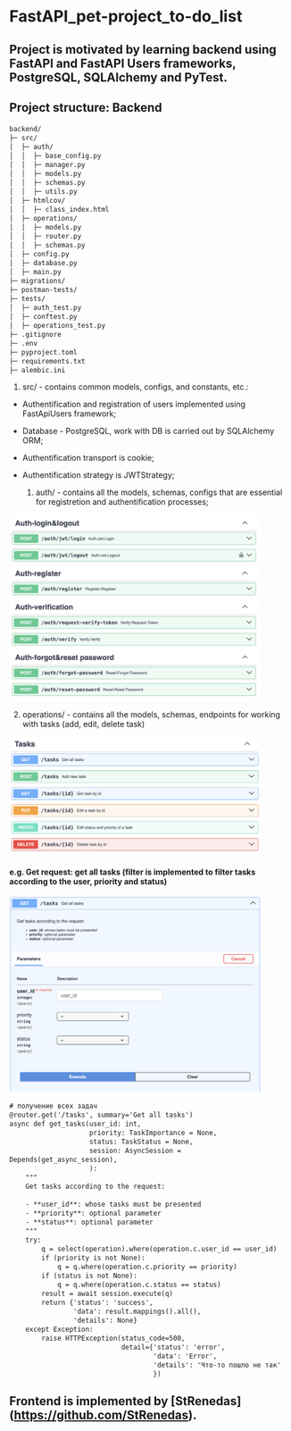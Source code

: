# FastAPI_pet-project_to-do_list

## Project is motivated by learning backend using FastAPI and FastAPI Users frameworks, PostgreSQL, SQLAlchemy and PyTest.
## Project structure: Backend

```
backend/
├─ src/
│  ├─ auth/
│  │  ├─ base_config.py
│  │  ├─ manager.py
│  │  ├─ models.py
│  │  ├─ schemas.py
│  │  ├─ utils.py
│  ├─ htmlcov/
│  │  ├─ class_index.html
│  ├─ operations/
│  │  ├─ models.py
│  │  ├─ router.py
│  │  ├─ schemas.py
│  ├─ config.py
│  ├─ database.py
│  ├─ main.py
├─ migrations/
├─ postman-tests/
├─ tests/
│  ├─ auth_test.py
│  ├─ conftest.py
│  ├─ operations_test.py
├─ .gitignore
├─ .env
├─ pyproject.toml
├─ requirements.txt
├─ alembic.ini
```

1. src/ - contains common models, configs, and constants, etc.:
- Authentification and registration of users implemented using FastApiUsers framework;
- Database - PostgreSQL, work with DB is carried out by SQLAlchemy ORM;
- Authentification transport is cookie;
- Authentification strategy is JWTStrategy;

    1. auth/ - contains all the models, schemas, configs that are essential for registretion and authentification processes;
<img src=https://github.com/Anastasiia-Pov/FastAPI_pet-project_to-do_list/blob/main/backend/backend_visuals/Auth.png width=450 />

2. operations/ - contains all the models, schemas, endpoints for working with tasks (add, edit, delete task)
<img src=https://github.com/Anastasiia-Pov/FastAPI_pet-project_to-do_list/blob/main/backend/backend_visuals/Tasks.png width=450 />

#### e.g. Get request: get all tasks (filter is implemented to filter tasks according to the user, priority and status)
<img src=https://github.com/Anastasiia-Pov/FastAPI_pet-project_to-do_list/blob/main/backend/backend_visuals/get%3Atasks.png width=450 />

```
# получение всех задач
@router.get('/tasks', summary='Get all tasks')
async def get_tasks(user_id: int,
                    priority: TaskImportance = None,
                    status: TaskStatus = None,
                    session: AsyncSession = Depends(get_async_session),
                    ):
    """
    Get tasks according to the request:

    - **user_id**: whose tasks must be presented
    - **priority**: optional parameter
    - **status**: optional parameter
    """
    try:
        q = select(operation).where(operation.c.user_id == user_id)
        if (priority is not None):
            q = q.where(operation.c.priority == priority)
        if (status is not None):
            q = q.where(operation.c.status == status)
        result = await session.execute(q)
        return {'status': 'success',
                'data': result.mappings().all(),
                'details': None}
    except Exception:
        raise HTTPException(status_code=500,
                            detail={'status': 'error',
                                    'data': 'Error',
                                    'details': 'Что-то пошло не так'
                                    })
```

## Frontend is implemented by [StRenedas] (https://github.com/StRenedas).
